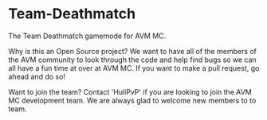 # Team-Deathmatch
The Team Deathmatch gamemode for AVM MC.

Why is this an Open Source project?
We want to have all of the members of the AVM community to look through the code and help find bugs so we can all have a fun time at over at AVM MC. If you want to make a pull request, go ahead and do so!

Want to join the team?
Contact 'HuliPvP' if you are looking to join the AVM MC development team. We are always glad to welcome new members to to team.
